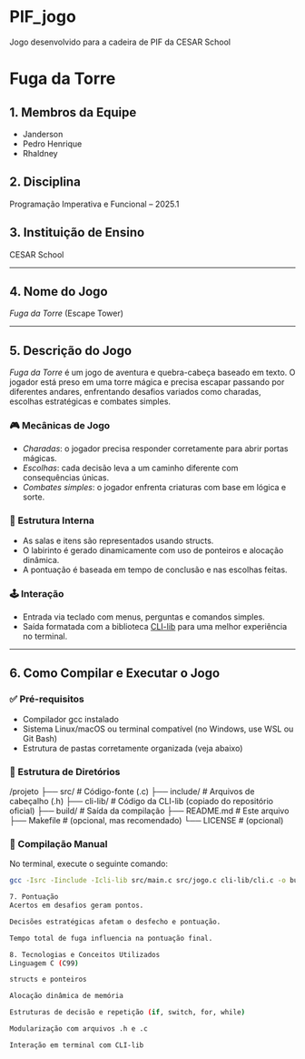 # PIF_jogo
Jogo desenvolvido para a cadeira de PIF da CESAR School
# Fuga da Torre

## 1. Membros da Equipe
- Janderson
- Pedro Henrique
- Rhaldney


## 2. Disciplina
Programação Imperativa e Funcional – 2025.1

## 3. Instituição de Ensino
CESAR School

---

## 4. Nome do Jogo
*Fuga da Torre* (Escape Tower)

---

## 5. Descrição do Jogo

*Fuga da Torre* é um jogo de aventura e quebra-cabeça baseado em texto. O jogador está preso em uma torre mágica e precisa escapar passando por diferentes andares, enfrentando desafios variados como charadas, escolhas estratégicas e combates simples.

### 🎮 Mecânicas de Jogo

- *Charadas*: o jogador precisa responder corretamente para abrir portas mágicas.
- *Escolhas*: cada decisão leva a um caminho diferente com consequências únicas.
- *Combates simples*: o jogador enfrenta criaturas com base em lógica e sorte.

### 🧠 Estrutura Interna

- As salas e itens são representados usando structs.
- O labirinto é gerado dinamicamente com uso de ponteiros e alocação dinâmica.
- A pontuação é baseada em tempo de conclusão e nas escolhas feitas.

### 🕹 Interação

- Entrada via teclado com menus, perguntas e comandos simples.
- Saída formatada com a biblioteca [CLI-lib](https://github.com/tgfb/cli-lib) para uma melhor experiência no terminal.

---

## 6. Como Compilar e Executar o Jogo

### ✅ Pré-requisitos

- Compilador gcc instalado
- Sistema Linux/macOS ou terminal compatível (no Windows, use WSL ou Git Bash)
- Estrutura de pastas corretamente organizada (veja abaixo)

### 📁 Estrutura de Diretórios
/projeto
├── src/ # Código-fonte (.c)
├── include/ # Arquivos de cabeçalho (.h)
├── cli-lib/ # Código da CLI-lib (copiado do repositório oficial)
├── build/ # Saída da compilação
├── README.md # Este arquivo
├── Makefile # (opcional, mas recomendado)
└── LICENSE # (opcional)

### 🔧 Compilação Manual

No terminal, execute o seguinte comando:

```bash
gcc -Isrc -Iinclude -Icli-lib src/main.c src/jogo.c cli-lib/cli.c -o build/jogo.exe

7. Pontuação
Acertos em desafios geram pontos.

Decisões estratégicas afetam o desfecho e pontuação.

Tempo total de fuga influencia na pontuação final.

8. Tecnologias e Conceitos Utilizados
Linguagem C (C99)

structs e ponteiros

Alocação dinâmica de memória

Estruturas de decisão e repetição (if, switch, for, while)

Modularização com arquivos .h e .c

Interação em terminal com CLI-lib

